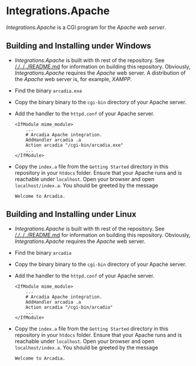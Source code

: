 # Integrations.Apache
*Integrations.Apache* is a CGI program for the *Apache web server*.

## Building and Installing under Windows
- *Integrations.Apache* is built with th rest of the repository.
  See [/./../../README.md](./../../README.md) for information on building this repository.
  Obviously, *Integrations.Apache* requires the *Apache* web server.
  A distribution of the *Apache* web server is, for example, *XAMPP*.

- Find the binary `arcadia.exe`
- Copy the binary binary to the `cgi-bin` directory of your Apache server.

- Add the handler to the `httpd.conf` of your Apache server.
  ```
  <IfModule mime_module>
      ...
      # Arcadia Apache integration.
      AddHandler arcadia .a
      Action arcadia "/cgi-bin/arcadia.exe"
      ...
  </IfModule>
  ```

- Copy the `index.a` file from the `Getting Started` directory in this repository in your `htdocs` folder.
  Ensure that your Apache runs and is reachable under `localhost`. Open your browser and open `localhost/index.a`.
  You should be greeted by the message
  ```
  Welcome to Arcadia.
  ```

## Building and Installing under Linux
- *Integrations.Apache* is built with th rest of the repository.
  See [/./../../README.md](./../../README.md) for information on building this repository.
  Obviously, *Integrations.Apache* requires the *Apache* web server.

- Find the binary `arcadia`
- Copy the binary binary to the `cgi-bin` directory of your Apache server.
- Add the handler to the `httpd.conf` of your Apache server.
  ```
  <IfModule mime_module>
      ...
      # Arcadia Apache integration.
      AddHandler arcadia .a
      Action arcadia "/cgi-bin/arcadia"
      ...
  </IfModule>
  ```
- Copy the `index.a` file from the `Getting Started` directory in this repository in your `htdocs` folder.
  Ensure that your Apache runs and is reachable under `localhost`. Open your browser and open `localhost/index.a`.
  You should be greeted by the message
  ```
  Welcome to Arcadia.
  ```
